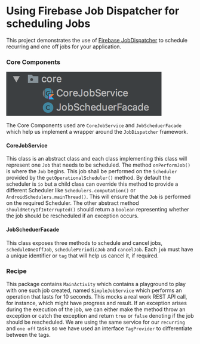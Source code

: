 # Using Firebase Job Dispatcher for scheduling Jobs

This project demonstrates the use of [Firebase JobDispatcher](https://github.com/firebase/firebase-jobdispatcher-android "Firebase Job Scheduler Github page") to schedule recurring and one off jobs for your application. 

### Core Components

![alt text](https://github.com/Pinaki93/jobdispatcher-wrapper-framework/blob/master/img/ss_core.png "Core Components")

The Core Components used are `CoreJobService` and `JobScheduerFacade` which help us implement a wrapper around the `JobDispatcher` framework.

#### CoreJobService
This class is an abstract class and each class implementing this class will represent one `Job` that needs to be scheduled. The method `onPerformJob()` is where the `Job` begins. This job shall be performed on the `Scheduler` provided by the `getOperationalScheduler()` method. By default the scheduler is `io` but a child class can override this method to provide a different Scheduler like `Schedulers.computation()` or `AndroidSchedulers.mainThread()`. This will ensure that the `Job` is performed on the required Scheduler. The other abstract method `shouldRetryIfInterrupted()` should return a `boolean` representing whether the job should be rescheduled if an exception occurs. 

#### JobScheduerFacade

This class exposes three methods to schedule and cancel jobs, `scheduleOneOffJob`, `schedulePeriodicJob` and `cancelJob`. Each `job` must have a unique identifier or `tag` that will help us cancel it, if required.

### Recipe

This package contains `MainActivity` which contains a playground to play with one such job created, named `SimpleJobService` which performs an operation that lasts for 10 seconds. This mocks a real work REST API call, for instance, which might have progress and result. If an exception arises during the execution of the job, we can either make the method throw an exception or catch the exception and return `true` or `false` denoting if the job should be rescheduled. We are using the same service for our `recurring` and `one off` tasks so we have used an interface `TagProvider` to differentiate between the tags.